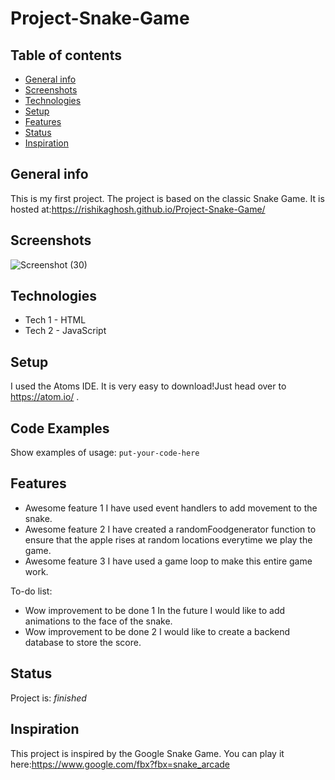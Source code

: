 # Project-Snake-Game
## Table of contents
* [General info](#general-info)
* [Screenshots](#screenshots)
* [Technologies](#technologies)
* [Setup](#setup)
* [Features](#features)
* [Status](#status)
* [Inspiration](#inspiration)

## General info
This is my first project.
The project is based on the classic Snake Game.
It is hosted at:https://rishikaghosh.github.io/Project-Snake-Game/

## Screenshots
![Screenshot (30)](https://user-images.githubusercontent.com/58912231/104435977-0a955d80-55b3-11eb-8359-0207b1f17a27.png)

## Technologies
* Tech 1 - HTML
* Tech 2 - JavaScript

## Setup
I used the Atoms IDE. It is very easy to download!Just head over to https://atom.io/ .

## Code Examples
Show examples of usage:
`put-your-code-here`

## Features
* Awesome feature 1
  I have used event handlers to add movement to the snake.
* Awesome feature 2
  I have created a randomFoodgenerator function to ensure that the apple rises at random locations everytime we play the game.
* Awesome feature 3
  I have used a game loop to make this entire game work.

To-do list:
* Wow improvement to be done 1
  In the future I would like to add animations to the face of the snake.
* Wow improvement to be done 2
  I would like to create a backend database to store the score.

## Status
Project is:  _finished_

## Inspiration
This project is inspired by the Google Snake Game. You can play it here:https://www.google.com/fbx?fbx=snake_arcade
